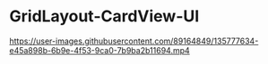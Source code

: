 # GridLayout-CardView-UI

https://user-images.githubusercontent.com/89164849/135777634-e45a898b-6b9e-4f53-9ca0-7b9ba2b11694.mp4

